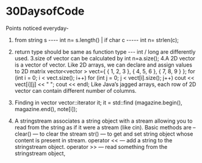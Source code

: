 # 30DaysofCode
Points noticed everyday-
1. from string s ---- int n= s.length() | if char c ----- int n= strlen(c);
2. return type should be same as function type --- int / long are differently used.
3.size of vector can be calculated by int n=a.size();
4.A 2D vector is a vector of vector. Like 2D arrays, we can declare and assign values to 2D matrix
vector<vector<int> > vect={ { 1, 2, 3 }, 
                               { 4, 5, 6 }, 
                               { 7, 8, 9 } }; 
   for (int i = 0; i < vect.size(); i++)
       for (int j = 0; j < vect[i].size(); j++) 
            cout << vect[i][j] << " "; 
        cout << endl;
Like Java’s jagged arrays, each row of 2D vector can contain different number of columns.
  
  5. Finding in vector 
  vector<int>::iterator it;
   it = std::find (magazine.begin(), magazine.end(), note[i]); 
  
  6. A stringstream associates a string object with a stream allowing you to read from the string as if it were a stream (like cin).
Basic methods are –
clear() — to clear the stream
str() — to get and set string object whose content is present in stream.
operator << — add a string to the stringstream object.
operator >> — read something from the stringstream object,
